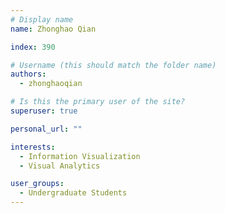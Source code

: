 ```yaml
---
# Display name
name: Zhonghao Qian

index: 390

# Username (this should match the folder name)
authors:
  - zhonghaoqian

# Is this the primary user of the site?
superuser: true

personal_url: ""

interests:
  - Information Visualization
  - Visual Analytics

user_groups:
  - Undergraduate Students
---
```

